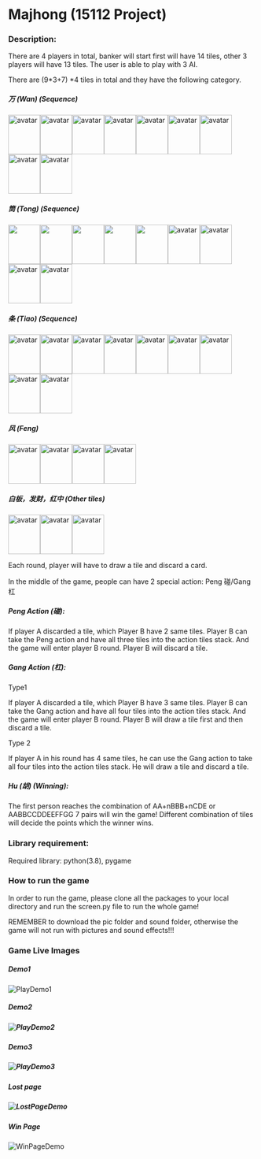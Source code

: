 # Majhong (15112 Project)

### Description:

There are 4 players in total, banker will start first will have 14 tiles, other 3 players will have 13 tiles. The user is able to play with 3 AI.

There are (9*3+7) *4 tiles in total and they have the following category.

##### 万 (Wan) (Sequence)

<img src="pic/tile_type3_300ppi/3-1.png" alt="avatar" width="65" height="80" /><img src="pic/tile_type3_300ppi/3-2.png" alt="avatar" width="65" height="80" /><img src="pic/tile_type3_300ppi/3-3.png" alt="avatar" width="65" height="80"/><img src="pic/tile_type3_300ppi/3-4.png" alt="avatar" width="65" height="80" /><img src="pic/tile_type3_300ppi/3-5.png" alt="avatar" width="65" height="80" /><img src="pic/tile_type3_300ppi/3-6.png" alt="avatar" width="65" height="80" /><img src="pic/tile_type3_300ppi/3-7.png" alt="avatar" width="65" height="80" /><img src="pic/tile_type3_300ppi/3-8.png" alt="avatar" width="65" height="80"  /><img src="pic/tile_type3_300ppi/3-9.png" alt="avatar" width="65" height="80" />

##### 筒 (Tong) (Sequence)

<img src="pic/tile_type3_300ppi/3-10.png" width="65" height="80" /><img src="pic/tile_type3_300ppi/3-11.png" width="65" height="80" /><img src="pic/tile_type3_300ppi/3-12.png" width="65" height="80" /><img src="pic/tile_type3_300ppi/3-13.png" width="65" height="80" /><img src="pic/tile_type3_300ppi/3-14.png" width="65" height="80" /><img src="pic/tile_type3_300ppi/3-15.png" alt="avatar" width="65" height="80" /><img src="pic/tile_type3_300ppi/3-16.png" alt="avatar" width="65" height="80" /><img src="pic/tile_type3_300ppi/3-17.png" alt="avatar" width="65" height="80" /><img src="pic/tile_type3_300ppi/3-18.png" alt="avatar" width="65" height="80" />

##### 条 (Tiao) (Sequence)

<img src="pic/tile_type3_300ppi/3-19.png" alt="avatar" width="65" height="80" /><img src="pic/tile_type3_300ppi/3-20.png" alt="avatar" width="65" height="80" /><img src="pic/tile_type3_300ppi/3-21.png" alt="avatar" width="65" height="80" /><img src="pic/tile_type3_300ppi/3-22.png" alt="avatar" width="65" height="80" /><img src="pic/tile_type3_300ppi/3-23.png" alt="avatar" width="65" height="80" /><img src="pic/tile_type3_300ppi/3-24.png" alt="avatar" width="65" height="80" /><img src="pic/tile_type3_300ppi/3-25.png" alt="avatar" width="65" height="80" /><img src="pic/tile_type3_300ppi/3-26.png" alt="avatar" width="65" height="80" /><img src="pic/tile_type3_300ppi/3-27.png" alt="avatar" width="65" height="80" />

##### 风 (Feng)

<img src="pic/tile_type3_300ppi/3-28.png" alt="avatar" width="65" height="80" /><img src="pic/tile_type3_300ppi/3-29.png" alt="avatar" width="65" height="80" /><img src="pic/tile_type3_300ppi/3-30.png" alt="avatar" width="65" height="80" /><img src="pic/tile_type3_300ppi/3-31.png" alt="avatar" width="65" height="80" />

##### 白板，发财，红中 (Other tiles)

<img src="pic/tile_type3_300ppi/3-32.png" alt="avatar" width="65" height="80" /><img src="pic/tile_type3_300ppi/3-33.png" alt="avatar" width="65" height="80" /><img src="pic/tile_type3_300ppi/3-34.png" alt="avatar" width="65" height="80" />



Each round, player will have to draw a tile and discard a card. 

In the middle of the game, people can have 2 special action: Peng 碰/Gang杠

##### Peng Action (碰): 

If player A discarded a tile, which Player B have 2 same tiles. Player B can take the Peng action and have all three tiles into the action tiles stack. And the game will enter player B round. Player B will discard a tile.

##### Gang Action (杠): 

Type1

If player A discarded a tile, which Player B have 3 same tiles. Player B can take the Gang action and have all four tiles into the action tiles stack. And the game will enter player B round. Player B will draw a tile first and then discard a tile.

Type 2

If player A in his round has 4 same tiles, he can use the Gang action to take all four tiles into the action tiles stack. He will draw a tile and discard a tile.

##### Hu (胡) (Winning): 

The first person reaches the combination of AA+nBBB+nCDE or AABBCCDDEEFFGG 7 pairs will win the game! Different combination of tiles will decide the points which the winner wins.



### Library requirement:

Required library: python(3.8), pygame

### How to run the game

In order to run the game, please clone all the packages to your local directory and run the screen.py file to run the whole game! 

REMEMBER to download the pic folder and sound folder, otherwise the game will not run with pictures and sound effects!!!

### Game Live Images

##### Demo1

![PlayDemo1](pic/PlayDemo1.png)



##### Demo2

##### ![PlayDemo2](pic/PlayDemo2.png)



##### Demo3

##### ![PlayDemo3](pic/PlayDemo3.png)



##### Lost page

##### ![LostPageDemo](pic/LostPageDemo.png)



##### Win Page

![WinPageDemo](pic/WinPageDemo.png)







